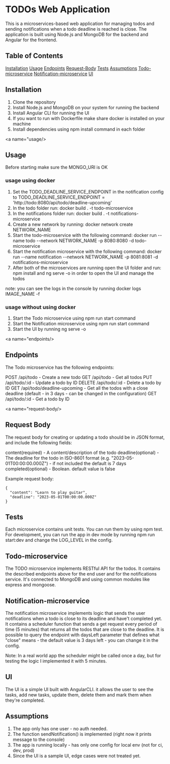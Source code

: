 # TODOs Web Application

This is a microservices-based web application for managing todos and sending notifications when a todo deadline is reached is close.
The application is built using Node.js and MongoDB for the backend and Angular for the frontend.

## Table of Contents
[Installation](#installation)
[Usage](#usage)
[Endpoints](#endpoints)
[Request-Body](#request-body)
[Tests](#tests)
[Assumptions](#assumptions)
[Todo-microservice](#todo-microservice)
[Notification-microservice](#notification-microservice)
[UI](#ui)

<a name="installation"/>

## Installation

1. Clone the repository
2. Install Node.js and MongoDB on your system for running the backend
3. Install Angular CLI for running the UI
4. If you want to run with Dockerfile make share docker is installed on your machine
5. Install dependencies using npm install command in each folder

<a name="usage/>

## Usage

Before starting make sure the MONGO_URI is OK

### usage using docker

1. Set the TODO_DEADLINE_SERVICE_ENDPOINT in the notification config to TODO_DEADLINE_SERVICE_ENDPOINT = 'http://todo:8080/api/todo/deadline-upcoming'
2. In the todo folder run: docker build . -t todo-microservice
3. In the notifications folder run: docker build . -t notifications-microservice
4. Create a new network by running: docker network create NETWORK_NAME
5. Start the todo-microservice with the following command: docker run --name todo --network NETWORK_NAME -p 8080:8080 -d todo-microservice
6. Start the notification microservice with the following command: docker run --name notification --network NETWORK_NAME -p 8081:8081 -d notifications-microservice
7. After both of the microservices are running open the UI folder and run: npm install and ng serve -o in order to open the UI and manage the todos

note: you can see the logs in the console by running docker logs IMAGE_NAME -f

### usage without using docker

1. Start the Todo microservice using npm run start command
2. Start the Notification microservice using npm run start command
3. Start the UI by running ng serve -o

<a name="endpoints/>

## Endpoints
The Todo microservice has the following endpoints:

POST /api/todo - Create a new todo
GET /api/todo - Get all todos
PUT /api/todo/:id - Update a todo by ID
DELETE /api/todo/:id - Delete a todo by ID
GET /api/todo/deadline-upcoming - Get all the todos with a close deadline (default - in 3 days - can be changed in the configuration)
GET /api/todo/:id - Get a todo by ID

<a name="request-body/>

## Request Body
The request body for creating or updating a todo should be in JSON format, and include the following fields:

content(required) - A content/description of the todo
deadline(optional) - The deadline for the todo in ISO-8601 format (e.g. "2023-05-01T00:00:00.000Z") - if not included the default is 7 days
completed(optional) - Boolean. default value is false

Example request body:

```
{
  "content": "Learn to play guitar",
  "deadline": "2023-05-01T00:00:00.000Z"
}
```
<a name="tests"/>

## Tests

Each microservice contains unit tests. You can run them by using npm test.
For development, you can run the app in dev mode by running npm run start:dev and change the LOG_LEVEL in the config.

<a name="todo-microservice"/>

## Todo-microservice

The TODO microservice implements RESTful API for the todos. It contains the described endpoints above for the end user and for the notifications service.
It's connected to MongoDB and using common modules like express and mongoose.

<a name="notification-microservice"/>

## Notification-microservice

The notification microservice implements logic that sends the user notifications when a todo is close to its deadline and have't completed yet.
It contains a scheduler function that sends a get request every period of time (5 minutes) that returns all the todos that are close to the deadline.
It is possible to query the endpoint with daysLeft parameter that defines what "close" means - the default value is 3 days left - you can change it in the config.

Note: In a real world app the scheduler might be called once a day, but for testing the logic I implemented it with 5 minutes.

<a name="ui"/>

## UI

The UI is a simple UI built with AngularCLI. it allows the user to see the tasks, add new tasks, update them, delete them and mark them when they're completed.

<a name="assumptions"/>

## Assumptions

1. The app only has one user - no auth needed.
2. The function sendNotification() is implemented (right now it prints message to the console)
3. The app is running locally - has only one config for local env (not for ci, dev, prod)
4. Since the UI is a sample UI, edge cases were not treated yet.